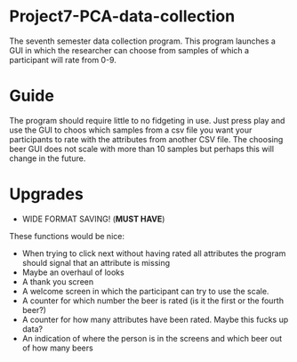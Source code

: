# Project7-PCA-data-collection
The seventh semester data collection program. This program launches a GUI in which the researcher can choose from samples of which a participant will rate from 0-9.

# Guide
The program should require little to no fidgeting in use. Just press play and use the GUI to choos which samples from a csv file you want your participants to rate with the attributes from another CSV file. The choosing beer GUI does not scale with more than 10 samples but perhaps this will change in the future.

# Upgrades
- WIDE FORMAT SAVING! (**MUST HAVE**)

These functions would be nice:
- When trying to click next without having rated all attributes the program should signal that an attribute is missing
- Maybe an overhaul of looks
- A thank you screen
- A welcome screen in which the participant can try to use the scale.
- A counter for which number the beer is rated (is it the first or the fourth beer?)
- A counter for how many attributes have been rated. Maybe this fucks up data?
- An indication of where the person is in the screens and which beer out of how many beers
